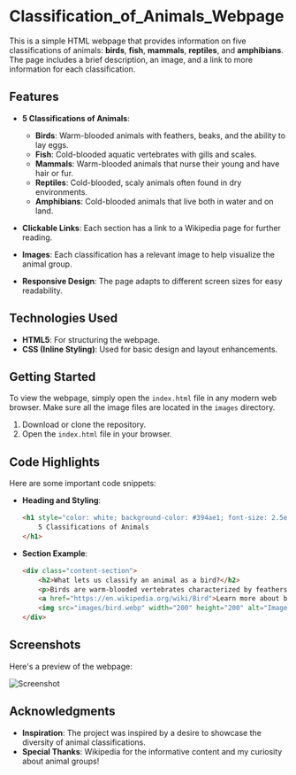 # Classification_of_Animals_Webpage

This is a simple HTML webpage that provides information on five classifications of animals: **birds**, **fish**, **mammals**, **reptiles**, and **amphibians**. The page includes a brief description, an image, and a link to more information for each classification.

## Features
- **5 Classifications of Animals**: 
  - **Birds**: Warm-blooded animals with feathers, beaks, and the ability to lay eggs.
  - **Fish**: Cold-blooded aquatic vertebrates with gills and scales.
  - **Mammals**: Warm-blooded animals that nurse their young and have hair or fur.
  - **Reptiles**: Cold-blooded, scaly animals often found in dry environments.
  - **Amphibians**: Cold-blooded animals that live both in water and on land.
  
- **Clickable Links**: Each section has a link to a Wikipedia page for further reading.
- **Images**: Each classification has a relevant image to help visualize the animal group.
- **Responsive Design**: The page adapts to different screen sizes for easy readability.

## Technologies Used
- **HTML5**: For structuring the webpage.
- **CSS (Inline Styling)**: Used for basic design and layout enhancements.

## Getting Started
To view the webpage, simply open the `index.html` file in any modern web browser. Make sure all the image files are located in the `images` directory.

1. Download or clone the repository.
2. Open the `index.html` file in your browser.

## Code Highlights

Here are some important code snippets:

- **Heading and Styling**:
    ```html
    <h1 style="color: white; background-color: #394ae1; font-size: 2.5em; text-align: center;">
        5 Classifications of Animals
    </h1>
    ```

- **Section Example**:
    ```html
    <div class="content-section">
        <h2>What lets us classify an animal as a bird?</h2>
        <p>Birds are warm-blooded vertebrates characterized by feathers, which aid in flight, insulation, and communication...</p>
        <a href="https://en.wikipedia.org/wiki/Bird">Learn more about birds</a>
        <img src="images/bird.webp" width="200" height="200" alt="Image of a bird">
    </div>
    ```

## Screenshots
Here's a preview of the webpage:

![Screenshot](images/screenshot.png)

## Acknowledgments
- **Inspiration**: The project was inspired by a desire to showcase the diversity of animal classifications.
- **Special Thanks**: Wikipedia for the informative content and my curiosity about animal groups!

